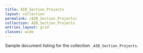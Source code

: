 ```yaml
---
title: AIB_Section_Projects
layout: collection
permalink: /AIB_Section_Projects/
collection: AIB_Section_Projects
entries_layout: grid
classes: wide
---
```


Sample document listing for the collection `_AIB_Section_Projects`.
